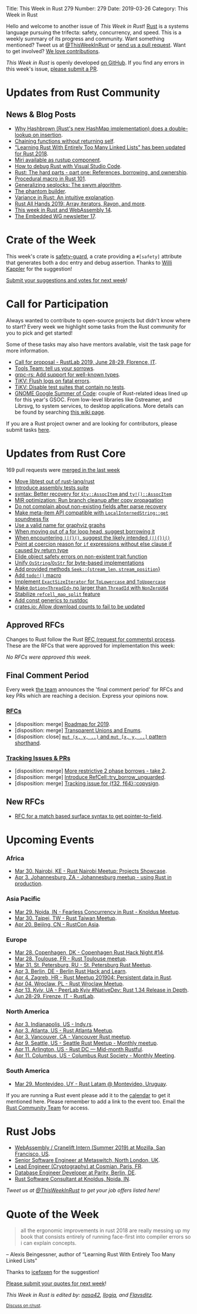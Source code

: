 Title: This Week in Rust 279
Number: 279
Date: 2019-03-26
Category: This Week in Rust

Hello and welcome to another issue of *This Week in Rust*!
[Rust](http://rust-lang.org) is a systems language pursuing the trifecta: safety, concurrency, and speed.
This is a weekly summary of its progress and community.
Want something mentioned? Tweet us at [@ThisWeekInRust](https://twitter.com/ThisWeekInRust) or [send us a pull request](https://github.com/cmr/this-week-in-rust).
Want to get involved? [We love contributions](https://github.com/rust-lang/rust/blob/master/CONTRIBUTING.md).

*This Week in Rust* is openly developed [on GitHub](https://github.com/cmr/this-week-in-rust).
If you find any errors in this week's issue, [please submit a PR](https://github.com/cmr/this-week-in-rust/pulls).

# Updates from Rust Community

## News & Blog Posts

* [Why Hashbrown (Rust's new HashMap implementation) does a double-lookup on insertion](https://gankro.github.io/blah/hashbrown-insert/).
* [Chaining functions without returning self](https://randompoison.github.io/posts/returning-self/).
* ["Learning Rust With Entirely Too Many Linked Lists" has been updated for Rust 2018](https://rust-unofficial.github.io/too-many-lists/).
* [Miri available as rustup component](https://www.ralfj.de/blog/2019/03/26/miri-as-rustup-component.html).
* [How to debug Rust with Visual Studio Code](https://www.forrestthewoods.com/blog/how-to-debug-rust-with-visual-studio-code/).
* [Rust: The hard parts - part one: References, borrowing, and ownership](https://naftuli.wtf/2019/03/20/rust-the-hard-parts/).
* [Procedural macro in Rust 101](https://dev.to/naufraghi/procedural-macro-in-rust-101-k3f).
* [Generalizing seqlocks: The swym algorithm](https://mtak-blog.github.io/generalizing-seqlocks).
* [The phantom builder](https://wiredforge.com/blog/phantom-builder/index.html).
* [Variance in Rust: An intuitive explanation](https://ehsanmkermani.com/2019/03/16/variance-in-rust-an-intuitive-explanation/).
* [Rust All Hands 2019: Array iterators, Rayon, and more](https://developers.redhat.com/blog/2019/03/22/rust-all-hands-2019-array-iterators-rayon-and-more/).
* [This week in Rust and WebAssembly 14](https://rustwasm.github.io/2019/03/21/this-week-in-rust-and-wasm-014.html).
* [The Embedded WG newsletter 17](https://rust-embedded.github.io/blog/newsletter-17/).

# Crate of the Week

This week's crate is [safety-guard](https://gitlab.com/tdiekmann/safety-guard), a crate providing a `#[safety]` attribute that generates both a doc entry and debug assertion. Thanks to [Willi Kappler](https://users.rust-lang.org/t/crate-of-the-week/2704/506) for the suggestion!

[Submit your suggestions and votes for next week][submit_crate]!

[submit_crate]: https://users.rust-lang.org/t/crate-of-the-week/2704

# Call for Participation

Always wanted to contribute to open-source projects but didn't know where to start?
Every week we highlight some tasks from the Rust community for you to pick and get started!

Some of these tasks may also have mentors available, visit the task page for more information.

* [Call for proposal - RustLab 2019, June 28-29, Florence, IT](https://www.rustlab.it/page/1398227/call-for-proposal).
* [Tools Team: tell us your sorrows](https://internals.rust-lang.org/t/tools-team-tell-us-your-sorrows/9657).
* [grpc-rs: Add support for well-known types](https://github.com/pingcap/grpc-rs/issues/276).
* [TiKV: Flush logs on fatal errors](https://github.com/tikv/tikv/issues/4328).
* [TiKV: Disable test suites that contain no tests](https://github.com/tikv/tikv/issues/4391).
* [GNOME Google Summer of Code](https://twitter.com/sdroege_/status/1109135842793148419): couple of Rust-related ideas lined up for this year's GSOC. From low-level libraries like Gstreamer, and Librsvg, to system services, to desktop applications. More details can be found by searching [this wiki page](https://wiki.gnome.org/Outreach/SummerOfCode/2019/Ideas).

If you are a Rust project owner and are looking for contributors, please submit tasks [here][guidelines].

[guidelines]: https://users.rust-lang.org/t/twir-call-for-participation/4821

# Updates from Rust Core

169 pull requests were [merged in the last week][merged]

[merged]: https://github.com/search?q=is%3Apr+org%3Arust-lang+is%3Amerged+merged%3A2019-03-18..2019-03-25

* [Move libtest out of rust-lang/rust](https://github.com/rust-lang/rust/pull/57842)
* [Introduce assembly tests suite](https://github.com/rust-lang/rust/pull/58791)
* [syntax: Better recovery for `$ty::AssocItem` and `ty!()::AssocItem`](https://github.com/rust-lang/rust/pull/59058)
* [MIR optimization: Run branch cleanup after copy propagation](https://github.com/rust-lang/rust/pull/59290)
* [Do not complain about non-existing fields after parse recovery](https://github.com/rust-lang/rust/pull/59266)
* [Make meta-item API compatible with `LocalInternedString::get` soundness fix](https://github.com/rust-lang/rust/pull/59256)
* [Use a valid name for graphviz graphs](https://github.com/rust-lang/rust/pull/59251)
* [When moving out of a for loop head, suggest borrowing it](https://github.com/rust-lang/rust/pull/59195)
* [When encountering `||{}()`, suggest the likely intended `(||{})()`](https://github.com/rust-lang/rust/pull/59035)
* [Point at coercion reason for `if` expressions without else clause if caused by return type](https://github.com/rust-lang/rust/pull/58981)
* [Elide object safety errors on non-existent trait function](https://github.com/rust-lang/rust/pull/58929)
* [Unify `OsString`/`OsStr` for byte-based implementations](https://github.com/rust-lang/rust/pull/58953)
* [Add provided methods `Seek::`{`stream_len`, `stream_position`}](https://github.com/rust-lang/rust/pull/58422)
* [Add `todo!()` macro](https://github.com/rust-lang/rust/pull/56348)
* [Implement `ExactSizeIterator` for `ToLowercase` and `ToUppercase`](https://github.com/rust-lang/rust/pull/58778)
* [Make `Option<ThreadId>` no larger than `ThreadId` with `NonZeroU64`](https://github.com/rust-lang/rust/pull/59291)
* [Stabilize `refcell_map_split` feature](https://github.com/rust-lang/rust/pull/59280)
* [Add const generics to rustdoc](https://github.com/rust-lang/rust/pull/59170)
* [crates.io: Allow download counts to fail to be updated](https://github.com/rust-lang/crates.io/pull/1675)

## Approved RFCs

Changes to Rust follow the Rust [RFC (request for comments)
process](https://github.com/rust-lang/rfcs#rust-rfcs). These
are the RFCs that were approved for implementation this week:

*No RFCs were approved this week.*

## Final Comment Period

Every week [the team](https://www.rust-lang.org/team.html) announces the
'final comment period' for RFCs and key PRs which are reaching a
decision. Express your opinions now.

### [RFCs](https://github.com/rust-lang/rfcs/labels/final-comment-period)

* [disposition: merge] [Roadmap for 2019](https://github.com/rust-lang/rfcs/pull/2657).
* [disposition: merge] [Transparent Unions and Enums](https://github.com/rust-lang/rfcs/pull/2645).
* [disposition: close] [`mut (x, y, ..)` and `mut [x, y, ..]` pattern shorthand](https://github.com/rust-lang/rfcs/pull/2401).

### [Tracking Issues & PRs](https://github.com/rust-lang/rust/labels/final-comment-period)

* [disposition: merge] [More restrictive 2 phase borrows - take 2](https://github.com/rust-lang/rust/pull/58739).
* [disposition: merge] [Introduce RefCell::try_borrow_unguarded](https://github.com/rust-lang/rust/pull/59211).
* [disposition: merge] [Tracking issue for {f32, f64}::copysign](https://github.com/rust-lang/rust/issues/58046).

## New RFCs

* [RFC for a match based surface syntax to get pointer-to-field](https://github.com/rust-lang/rfcs/pull/2666).

# Upcoming Events

### Africa

* [Mar 30. Nairobi, KE - Rust Nairobi Meetup: Projects Showcase](https://www.meetup.com/Rust-Nairobi/events/259650701/).
* [Apr  3. Johannesburg, ZA - Johannesburg meetup - using Rust in production](https://www.meetup.com/Johannesburg-Rust-Meetup/events/gpxrtqyzgbfb/).

### Asia Pacific

* [Mar 29. Noida, IN - Fearless Concurrency in Rust - Knoldus Meetup](https://www.meetup.com/Reactive-Application-Programmers-in-Delhi-NCR/events/259722745/).
* [Mar 30. Taipei, TW - Rust Taiwan Meetup](https://www.facebook.com/events/431401857668601/).
* [Apr 20. Beijing, CN - RustCon Asia](https://rustcon.asia/).

### Europe

* [Mar 28. Copenhagen, DK - Copenhagen Rust Hack Night #14](https://cph.rs/).
* [Mar 28. Toulouse, FR - Rust Toulouse meetup](https://www.meetup.com/fr-FR/Toulouse-Rust-Meetup/events/259589986/).
* [Mar 31. St. Petersburg, RU - St. Petersburg Rust Meetup](https://www.meetup.com/spbrust/events/whmxrqyzfbpc).
* [Apr  3. Berlin, DE - Berlin Rust Hack and Learn](https://www.meetup.com/opentechschool-berlin/events/gkkttqyzgbfb/).
* [Apr  4. Zagreb, HR - Rust Meetup 201904: Persistent data in Rust](https://www.meetup.com/Zagreb-Rust-Meetup/events/259597646/).
* [Apr 04. Wroclaw, PL - Rust Wroclaw Meetup](https://www.meetup.com/Rust-Wroclaw/events/259511136/).
* [Apr 13. Kyiv, UA - PeerLab Kyiv #NativeDev: Rust 1.34 Release in Depth](https://www.meetup.com/PeerLab-Native-Developers/events/260050471/).
* [Jun 28-29. Firenze, IT - RustLab](https://www.rustlab.it/).

### North America

* [Apr  3. Indianapolis, US - Indy.rs](https://www.meetup.com/indyrs/events/246726699/).
* [Apr  3. Atlanta, US - Rust Atlanta Meetup](https://www.meetup.com/Rust-ATL/events/lgtvsqyzgbfb/).
* [Apr  3. Vancouver, CA - Vancouver Rust meetup](https://www.meetup.com/Vancouver-Rust/events/gqbksqyzgbfb/).
* [Apr  9. Seattle, US - Seattle Rust Meetup - Monthly meetup](https://www.meetup.com/Seattle-Rust-Meetup/events/nzfspqyzgbmb/).
* [Apr 11. Arlington, US - Rust DC — Mid-month Rustful](https://www.meetup.com/RustDC/events/259782531).
* [Apr 11. Columbus, US - Columbus Rust Society - Monthly Meeting](https://www.meetup.com/columbus-rs/events/dbcfrpyzgbpb/).

### South America

* [Mar 29. Montevideo, UY - Rust Latam @ Montevideo, Uruguay](https://rustlatam.org/).

If you are running a Rust event please add it to the [calendar] to get
it mentioned here. Please remember to add a link to the event too.
Email the [Rust Community Team][community] for access.

[calendar]: https://www.google.com/calendar/embed?src=apd9vmbc22egenmtu5l6c5jbfc%40group.calendar.google.com
[community]: mailto:community-team@rust-lang.org

# Rust Jobs

* [WebAssembly / Cranelift Intern (Summer 2019) at Mozilla, San Francisco, US](https://careers.mozilla.org/position/gh/1501382/).
* [Senior Software Engineer at Metaswitch, North London, UK](https://www.metaswitch.com/careers-blog/senior-software-engineer-enfield).
* [Lead Engineer (Cryptography) at Cosmian, Paris, FR](https://cosmian.com/wp-content/uploads/2019/03/Rust-CPP-lead-engineer.pdf).
* [Database Engineer Developer at Parity, Berlin, DE](https://www.parity.io/jobs/#berlin-database-engine-developer).
* [Rust Software Consultant at Knoldus, Noida, IN](https://www.knoldus.com/careers/rust-software-consultant.knol).

*Tweet us at [@ThisWeekInRust](https://twitter.com/ThisWeekInRust) to get your job offers listed here!*

# Quote of the Week

> all the ergonomic improvements in rust 2018 are really messing up my book that consists entirely of running face-first into compiler errors so i can explain concepts.

– Alexis Beingessner, author of “Learning Rust With Entirely Too Many Linked Lists”

Thanks to [icefoxen](https://users.rust-lang.org/t/twir-quote-of-the-week/328/631) for the suggestion!

[Please submit your quotes for next week](http://users.rust-lang.org/t/twir-quote-of-the-week/328)!

*This Week in Rust is edited by: [nasa42](https://github.com/nasa42), [llogiq](https://github.com/llogiq), and [Flavsditz](https://github.com/Flavsditz).*

<small>[Discuss on r/rust]().</small>
